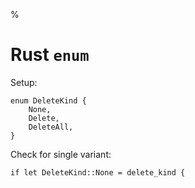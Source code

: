 %

# Rust `enum`

Setup:

```
enum DeleteKind {
    None,
    Delete,
    DeleteAll,
}
```

Check for single variant:

```
if let DeleteKind::None = delete_kind {
```

